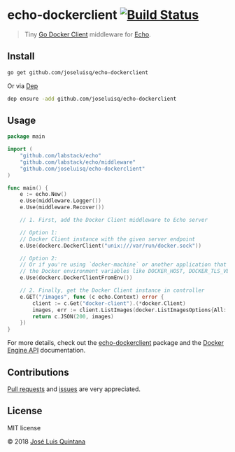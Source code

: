 # echo-dockerclient [![Build Status](https://travis-ci.org/joseluisq/echo-dockerclient.svg?branch=master)](https://travis-ci.org/joseluisq/echo-dockerclient)

> Tiny [Go Docker Client](https://github.com/fsouza/go-dockerclient) middleware for [Echo](echo.labstack.com).

## Install

```sh
go get github.com/joseluisq/echo-dockerclient
```

Or via [Dep](https://golang.github.io/dep/)

```sh
dep ensure -add github.com/joseluisq/echo-dockerclient
```

## Usage

```go
package main

import (
    "github.com/labstack/echo"
    "github.com/labstack/echo/middleware"
    "github.com/joseluisq/echo-dockerclient"
)

func main() {
    e := echo.New()
    e.Use(middleware.Logger())
    e.Use(middleware.Recover())

    // 1. First, add the Docker Client middleware to Echo server

    // Option 1:
    // Docker Client instance with the given server endpoint
    e.Use(dockerc.DockerClient("unix:///var/run/docker.sock"))

    // Option 2:
    // Or if you're using `docker-machine` or another application that exports 
    // the Docker environment variables like DOCKER_HOST, DOCKER_TLS_VERIFY, DOCKER_CERT_PATH 
    e.Use(dockerc.DockerClientFromEnv())

    // 2. Finally, get the Docker Client instance in controller
    e.GET("/images", func (c echo.Context) error {
        client := c.Get("docker-client").(*docker.Client)
        images, err := client.ListImages(docker.ListImagesOptions{All: false})
        return c.JSON(200, images)
    })
}
```

For more details, check out the [echo-dockerclient](https://github.com/fsouza/go-dockerclient) package and the [Docker Engine API](https://docs.docker.com/develop/sdk/) documentation. 

## Contributions

[Pull requests](https://github.com/joseluisq/redel/pulls) and [issues](https://github.com/joseluisq/redel/issues) are very appreciated.

## License
MIT license

© 2018 [José Luis Quintana](https://git.io/joseluisq)
